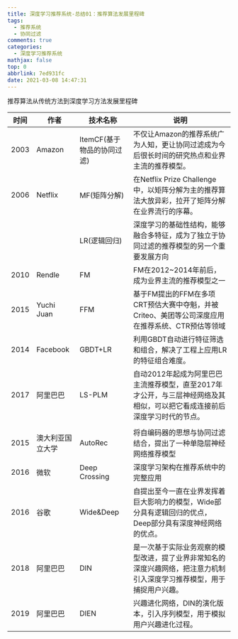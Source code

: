 ```yaml
---
title: 深度学习推荐系统-总结01：推荐算法发展里程碑
tags:
  - 推荐系统
  - 协同过滤
comments: true
categories:
  - 深度学习推荐系统
mathjax: false
top: 0
abbrlink: 7ed931fc
date: 2021-03-08 14:47:31
---
```


推荐算法从传统方法到深度学习方法发展里程碑

| 时间 | 作者             | 技术名称                   | 说明                                                         |
| ---- | ---------------- | -------------------------- | ------------------------------------------------------------ |
| 2003 | Amazon           | ItemCF(基于物品的协同过滤) | 不仅让Amazon的推荐系统广为人知，更让协同过滤成为今后很长时间的研究热点和业界主流的推荐模型。 |
| 2006 | Netflix          | MF(矩阵分解)               | 在Netflix Prize Challenge中，以矩阵分解为主的推荐算法大放异彩，拉开了矩阵分解在业界流行的序幕。 |
|      |                  | LR(逻辑回归)               | 深度学习的基础性结构，能够融合多特征，成为了独立于协同过滤的推荐模型的另一个重要发展方向 |
| 2010 | Rendle           | FM                         | FM在2012~2014年前后，成为业界主流的推荐模型之一              |
| 2015 | Yuchi Juan       | FFM                        | 基于FM提出的FFM在多项CRT预估大赛中夺魁，并被Criteo、美团等公司深度应用在推荐系统、CTR预估等领域 |
| 2014 | Facebook         | GBDT+LR                    | 利用GBDT自动进行特征筛选和组合，解决了工程上应用LR的特征组合难度。 |
| 2017 | 阿里巴巴         | LS-PLM                     | 自动2012年起成为阿里巴巴主流推荐模型，直至2017年才公开，与三层神经网络及其相似，可以把它看成连接前后深度学习时代的节点。 |
|      |                  |                            |                                                              |
| 2015 | 澳大利亚国立大学 | AutoRec                    | 将自编码器的思想与协同过滤结合，提出了一种单隐层神经网络推荐模型 |
| 2016 | 微软             | Deep Crossing              | 深度学习架构在推荐系统中的完整应用                           |
| 2016 | 谷歌             | Wide&Deep                  | 自提出至今一直在业界发挥着巨大影响力的模型，Wide部分具有逻辑回归的优点，Deep部分具有深度神经网络的优点。 |
| 2018 | 阿里巴巴         | DIN                        | 是一次基于实际业务观察的模型改进，提了业界非常知名的深度兴趣网络，把注意力机制引入深度学习推荐模型，用于捕捉用户兴趣。 |
| 2019 | 阿里巴巴         | DIEN                       | 兴趣进化网络，DIN的演化版本，引入序列模型，用于模拟用户兴趣进化过程。 |